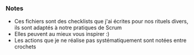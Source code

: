 ### Notes

* Ces fichiers sont des checklists que j'ai écrites pour nos rituels divers, ils sont adaptés à notre pratiques de Scrum
* Elles peuvent au mieux vous inspirer :)
* Les actions que je ne réalise pas systématiquement sont notées entre crochets
